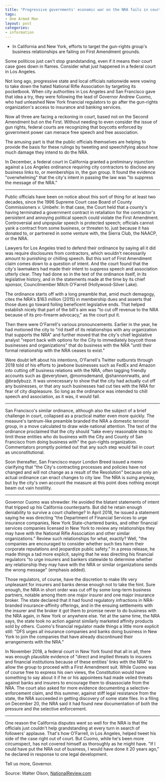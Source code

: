```yaml
---
title: "Progressive governments' economic war on the NRA fails in court"
tags:
- One Armed Man
layout: post
categories:
- information
---
```


- In California and New York, efforts to target the gun-rights group's business relationships are failing on First Amendment grounds.

Some politicos just can't stop grandstanding, even if it means their court case goes down in flames. Consider what just happened in a federal court in Los Angeles.

Not long ago, progressive state and local officials nationwide were vowing to take down the hated National Rifle Association by targeting its pocketbook. When city authorities in Los Angeles and San Francisco gave that idea a try, they were following the lead of Governor Andrew Cuomo, who had unleashed New York financial regulators to go after the gun-rights organization's access to insurance and banking services.

Now all three are facing a reckoning in court, based not on the Second Amendment but on the First. Without needing to even consider the issue of gun rights, federal courts are recognizing that boycotts enforced by government power can menace free speech and free association.

The amusing part is that the public officials themselves are helping to provide the basis for these rulings by tweeting and speechifying about how much damage they intend to do the NRA.

In December, a federal court in California granted a preliminary injunction against a Los Angeles ordinance requiring city contractors to disclose any business links to, or memberships in, the gun group. It found the evidence "overwhelming" that the city's intent in passing the law was "to suppress the message of the NRA."

---

Public officials have been on notice about this sort of thing for at least two decades, since the 1996 Supreme Court case Board of County Commissioners v. Umbehr. In that case, the Court held that a county's having terminated a government contract in retaliation for the contractor's persistent and annoying political speech could violate the First Amendment. Controversial and unpopular speech is protected speech; officials cannot yank a contract from some business, or threaten to, just because it has donated to, or partnered in some venture with, the Sierra Club, the NAACP, or the NRA.

Lawyers for Los Angeles tried to defend their ordinance by saying all it did was require disclosures from contractors, which wouldn't necessarily amount to punishing or chilling speech. But this sort of First Amendment claim comes down to a question of intent. And the court found that the city's lawmakers had made their intent to suppress speech and association utterly clear. They had done so in the text of the ordinance itself, in its legislative history, and in the statements made at the time by its chief sponsor, Councilmember Mitch O'Farrell (Hollywood-Silver Lake).

The ordinance starts off with a long preamble that, amid much demagogy, cites the NRA's $163 million (2015) in membership dues and asserts that those dues go toward foiling beneficent legislative ends. That helped establish nicely that part of the bill's aim was "to cut off revenue to the NRA because of its pro-firearm advocacy," as the court put it.

Then there were O'Farrell's various pronouncements. Earlier in the year, he had motioned the city to "rid itself of its relationships with any organization that supports the NRA" and further moved that the city's chief legislative analyst "report back with options for the City to immediately boycott those businesses and organizations" that do business with the NRA "until their formal relationship with the NRA ceases to exist."

Were doubt left about his intentions, O'Farrell's Twitter outbursts through 2018 told of his efforts to jawbone businesses such as FedEx and Amazon into cutting off business relations with the NRA, often tagging friendly accounts such as @everytown, @momsdemand, @shannonrwatts, and @bradybuzz. It was unnecessary to show that the city had actually cut off any businesses, or that any such businesses had cut ties with the NRA for fear of city displeasure. So long as the ordinance was intended to chill speech and association, as it was, it would fall.

---

San Francisco's similar ordinance, although also the subject of a brief challenge in court, collapsed as a practical matter even more quickly. The measure's tantrum-like preamble branded the NRA a domestic terrorist group, in a move calculated to draw wide national attention. The text of the ordinance proclaimed that the city should "take every reasonable step to limit those entities who do business with the City and County of San Francisco from doing business with" the gun-rights organization. Commentators promptly pointed out that any such step would fail in court as unconstitutional.

Soon thereafter, San Francisco mayor London Breed issued a memo clarifying that "the City's contracting processes and policies have not changed and will not change as a result of the Resolution" because only an actual ordinance can enact changes to city law. The NRA is suing anyway, but by the city's own account the measure at this point does nothing except beam out vain hostility.

---

Governor Cuomo was shrewder. He avoided the blatant statements of intent that tripped up his California counterparts. But did he retain enough deniability to survive a court challenge? In April 2018, he issued a statement saying he was directing "the Department of Financial Services to urge insurance companies, New York State-chartered banks, and other financial services companies licensed in New York to review any relationships they may have with the National Rifle Association and other similar organizations." Review such relationships for what, exactly? Well, "the companies are encouraged to consider whether such ties harm their corporate reputations and jeopardize public safety." In a press release, he made things a tad more explicit, saying that he was directing his financial regulators "to urge insurers and bankers statewide to determine whether any relationship they may have with the NRA or similar organizations sends the wrong message" (emphasis added).

Those regulators, of course, have the discretion to make life very unpleasant for insurers and banks dense enough not to take the hint. Sure enough, the NRA in short order was cut off by some long-term business partners, notable among them one major insurer and one major insurance broker. The state declared that it had found regulatory infractions in NRA-branded insurance-affinity offerings, and in the ensuing settlements with the insurer and the broker it got them to promise never to do business with the NRA again, in New York or anywhere else. Yet at the same time, the NRA says, the state took no action against similarly marketed affinity products sold by others. Cuomo's financial regulator made things a little more explicit still: "DFS urges all insurance companies and banks doing business in New York to join the companies that have already discontinued their arrangements with the NRA."

In November 2018, a federal court in New York found that all in all, there was enough plausible evidence of "direct and implied threats to insurers and financial institutions because of these entities' links with the NRA" to allow the group to proceed with a First Amendment suit. While Cuomo was of course free to express his own views, the Constitution would have something to say about it if he or his appointees had made veiled threats against banks and insurers to encourage them to disassociate from the NRA. The court also asked for more evidence documenting a selective-enforcement claim, and this summer, against stiff legal resistance from the state, the NRA succeeded in getting discovery of some state files. In a filing on December 20, the NRA said it had found new documentation of both the pressure and the selective enforcement.

---

One reason the California disputes went so well for the NRA is that the officials just couldn't help grandstanding at every turn in search of followers' applause. That's how O'Farrell, in Los Angeles, helped tweet his side of the case right out of court. But Cuomo, while he's been more circumspect, has not covered himself as thoroughly as he might have. "If I could have put the NRA out of business, I would have done it 20 years ago," he declared in response to one legal development.

Tell us more, Governor.

Source: Walter Olson, [NationalReview.com](https://www.nationalreview.com/2020/01/progressive-governments-economic-war-againts-nra-fails-in-court/)
